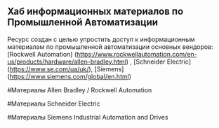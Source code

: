 ## Хаб информационных материалов по Промышленной Автоматизации

Ресурс создан с целью упростить доступ к информационным материалам по промышленной автоматизации основных вендоров: [Rockwell Automation] (https://www.rockwellautomation.com/en-us/products/hardware/allen-bradley.html) , [Schneider Electric] (https://www.se.com/ua/uk/), [Siemens] (https://www.siemens.com/global/en.html)

#Материалы Allen Bradley / Rockwell Automation

#Материалы Schneider Electric

#Материалы Siemens Industrial Automation and Drives

